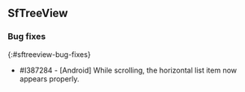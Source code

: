 ## SfTreeView

### Bug fixes
{:#sftreeview-bug-fixes}

* \#I387284 - [Android] While scrolling, the horizontal list item now appears properly.